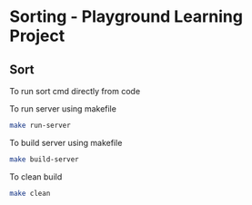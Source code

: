 # Sorting - Playground Learning Project

## Sort

To run sort cmd directly from code

To run server using makefile
```bash
make run-server
```

To build server using makefile
```bash
make build-server
```

To clean build
```bash
make clean
```